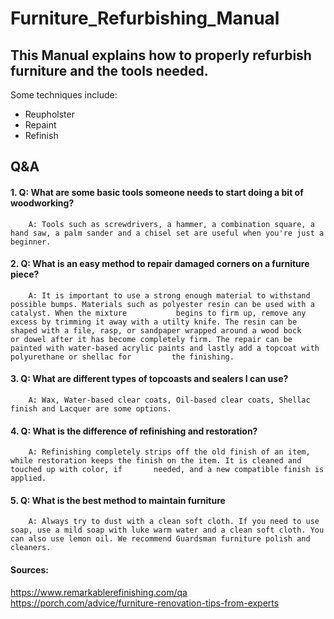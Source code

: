 # Furniture_Refurbishing_Manual

## This Manual explains how to properly refurbish furniture and the tools needed. ##
Some techniques include: 
  * Reupholster
  * Repaint
  * Refinish


## Q&A ##

#### 1. Q: What are some basic tools someone needs to start doing a bit of woodworking? ####

        A: Tools such as screwdrivers, a hammer, a combination square, a hand saw, a palm sander and a chisel set are useful when you're just a beginner.

#### 2. Q: What is an easy method to repair damaged corners on a furniture piece? ####
  
        A: It is important to use a strong enough material to withstand possible bumps. Materials such as polyester resin can be used with a catalyst. When the mixture           begins to firm up, remove any excess by trimming it away with a utilty knife. The resin can be shaped with a file, rasp, or sandpaper wrapped around a wood bock         or dowel after it has become completely firm. The repair can be painted with water-based acrylic paints and lastly add a topcoat with polyurethane or shellac for         the finishing. 
   
#### 3. Q: What are different types of topcoasts and sealers I can use? ####
  
        A: Wax, Water-based clear coats, Oil-based clear coats, Shellac finish and Lacquer are some options.
   
#### 4. Q: What is the difference of refinishing and restoration? ####
       
        A: Refinishing completely strips off the old finish of an item, while restoration keeps the finish on the item. It is cleaned and touched up with color, if       needed, and a new compatible finish is applied.

#### 5. Q: What is the best method to maintain furniture ####
     
        A: Always try to dust with a clean soft cloth. If you need to use soap, use a mild soap with luke warm water and a clean soft cloth. You can also use lemon oil. We recommend Guardsman furniture polish and cleaners.
        
        
#### Sources: ####
https://www.remarkablerefinishing.com/qa
https://porch.com/advice/furniture-renovation-tips-from-experts
